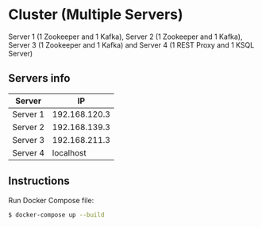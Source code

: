 # Cluster (Multiple Servers)
Server 1 (1 Zookeeper and 1 Kafka), Server 2 (1 Zookeeper and 1 Kafka), Server 3 (1 Zookeeper and 1 Kafka) and Server 4 (1 REST Proxy and 1 KSQL Server)

## Servers info
| Server | IP |
| ------ | ------ |
| Server 1 | 192.168.120.3 |
| Server 2 | 192.168.139.3 |
| Server 3 | 192.168.211.3 |
| Server 4 | localhost |

## Instructions
Run Docker Compose file:
```sh
$ docker-compose up --build
```
